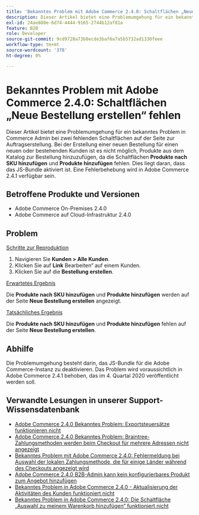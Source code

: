 ```yaml
---
title: 'Bekanntes Problem mit Adobe Commerce 2.4.0: Schaltflächen „Neue Bestellung erstellen“ fehlen'
description: Dieser Artikel bietet eine Problemumgehung für ein bekanntes Problem in Commerce Admin bei zwei fehlenden Schaltflächen auf der Seite zur Auftragserstellung. Bei der Erstellung einer neuen Bestellung für einen neuen oder bestehenden Kunden ist es nicht möglich, Produkte aus dem Katalog zur Bestellung hinzuzufügen, da die Schaltflächen **Produkte nach SKU hinzufügen** und **Produkte hinzufügen** fehlen. Dies liegt daran, dass das JS-Bundle aktiviert ist. Eine Fehlerbehebung wird in Adobe Commerce 2.4.1 verfügbar sein.
exl-id: 24ae880e-6d74-4444-9165-2744b12af81a
feature: B2B
role: Developer
source-git-commit: 9cd9720a73b8ecde3baf6a7a5b5732ad1330feee
workflow-type: tm+mt
source-wordcount: '378'
ht-degree: 0%

---
```


# Bekanntes Problem mit Adobe Commerce 2.4.0: Schaltflächen „Neue Bestellung erstellen“ fehlen

Dieser Artikel bietet eine Problemumgehung für ein bekanntes Problem in Commerce Admin bei zwei fehlenden Schaltflächen auf der Seite zur Auftragserstellung. Bei der Erstellung einer neuen Bestellung für einen neuen oder bestehenden Kunden ist es nicht möglich, Produkte aus dem Katalog zur Bestellung hinzuzufügen, da die Schaltflächen **Produkte nach SKU hinzufügen** und **Produkte hinzufügen** fehlen. Dies liegt daran, dass das JS-Bundle aktiviert ist. Eine Fehlerbehebung wird in Adobe Commerce 2.4.1 verfügbar sein.

## Betroffene Produkte und Versionen

* Adobe Commerce On-Premises 2.4.0
* Adobe Commerce auf Cloud-Infrastruktur 2.4.0

## Problem

<u>Schritte zur Reproduktion</u>

1. Navigieren Sie **Kunden > Alle Kunden**.
1. Klicken Sie auf **Link** Bearbeiten“ auf einem Kunden.
1. Klicken Sie auf die **Bestellung erstellen**.

<u>Erwartetes Ergebnis</u>

Die **Produkte nach SKU hinzufügen** und **Produkte hinzufügen** werden auf der Seite **Neue Bestellung erstellen** angezeigt.

<u>Tatsächliches Ergebnis</u>

Die **Produkte nach SKU hinzufügen** und **Produkte hinzufügen** fehlen auf der Seite **Neue Bestellung erstellen**.

## Abhilfe

Die Problemumgehung besteht darin, das JS-Bundle für die Adobe Commerce-Instanz zu deaktivieren. Das Problem wird voraussichtlich in Adobe Commerce 2.4.1 behoben, das im 4. Quartal 2020 veröffentlicht werden soll.

## Verwandte Lesungen in unserer Support-Wissensdatenbank

* [Adobe Commerce 2.4.0 Bekanntes Problem: Exportsteuersätze funktionieren nicht](/help/troubleshooting/miscellaneous/magento-2-4-0-known-issue-export-tax-rates-does-not-work.md)
* [Adobe Commerce 2.4.0 Bekanntes Problem: Braintree-Zahlungsmethoden werden beim Checkout für mehrere Adressen nicht angezeigt](/help/troubleshooting/payments/magento-2-4-0-braintree-not-in-multiple-addresses-checkout.md)
* [Bekanntes Problem mit Adobe Commerce 2.4.0: Fehlermeldung bei Auswahl der lokalen Zahlungsmethode, die für einige Länder während des Checkouts angezeigt wird](/help/troubleshooting/payments/magento-2-4-0-checkout-error-selecting-local-payments.md)
* [Adobe Commerce 2.4.0 B2B-Admin kann kein konfigurierbares Produkt zum Angebot hinzufügen](/help/troubleshooting/miscellaneous/magento-2-4-0-b2b-admin-can-t-add-configurable-product-to-quote.md)
* [Bekanntes Problem in Adobe Commerce 2.4.0 - Aktualisierung der Aktivitäten des Kunden funktioniert nicht](/help/troubleshooting/miscellaneous/magento-2-4-0-refresh-on-customer-activities-does-not-work.md)
* [Bekanntes Problem in Adobe Commerce 2.4.0: Die Schaltfläche „Auswahl zu meinem Warenkorb hinzufügen“ funktioniert nicht](/help/troubleshooting/miscellaneous/magento-2-4-0-add-selections-to-my-cart-does-not-work.md)
